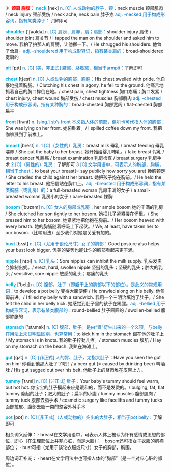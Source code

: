 ☀ <font color="red">**颈肩 胸腹：**</font>
<font color="sky blue">**neck**</font> [nek] 
<font color="#0070c0">n. [C] 人或动物的脖子，颈：</font>neck muscle 颈部肌肉 / neck injury 颈部受伤 / neck ache, neck pain 脖子疼 <font color="#0070c0">adj. -necked 用于构成形容词，指有某类脖子：</font>了解即可

<font color="sky blue">**shoulder**</font> ['ʃəʊldə] 
<font color="#0070c0">n. [C] 肩膀，肩胛，肩；肩部：</font>shoulder injury 肩伤 / shoulder joint 肩关节 / I tapped the man on the shoulder and asked him to move. 我拍了拍那人的肩膀，让他挪一下。/ He shrugged his shoulders. 他耸了耸肩。<font color="#0070c0">adj. -shouldered 用于构成形容词，指有某类肩的：</font>broad-shouldered 宽肩的
           
<font color="sky blue">**pit**</font> [pɪt]
<font color="#0070c0">n. [C] [美，非正式] 腋窝、胳肢窝，相当于armpit：</font>了解即可
 
<font color="sky blue">**chest**</font> [tʃest] 
<font color="#0070c0">n. [C] 人或动物的胸部，胸膛：</font>His chest swelled with pride. 他自豪地挺着胸脯。/ Clutching his chest in agony, he fell to the ground. 他痛苦地抓着自己的胸口摔倒在地。/ chest pain, chest tightness 胸口疼痛；胸口发紧 / chest injury, chest wound 胸部受伤 / chest muscles 胸部肌肉 <font color="#0070c0">adj. -chested 用于构成形容词，指有某种胸的：</font>broad-chested 胸部宽阔 / flat-chested 胸部扁平

<font color="sky blue">**front**</font> [frʌnt] 
<font color="#0070c0">n. [sing.] sb’s front 本义指人体的前部，偶尔也可代指人体的胸部：</font>She was lying on her front. 她俯卧着。/ I spilled coffee down my front. 我把咖啡溅到了前襟上。

<font color="sky blue">**breast**</font> [brest] 
<font color="#0070c0">n. 1 [C]（女性的）乳房：</font>breast milk 母乳 / breast feeding 母乳喂养 / She put the baby to her breast. 她开始给婴儿哺乳。/ fake breast 假乳 / breast cancer 乳腺癌 / breast examination 乳房检查 / breast surgery 乳房手术 <font color="#0070c0">2 [C]（男性的）乳房：</font>了解即可 <font color="#0070c0">3 [C] 文学用语中，可表示人的胸部，胸脯，相当于chest：</font>to beat your breast(= say publicly how sorry you are) 捶胸顿足 / She cradled the child against her breast. 她把孩子抱在胸前。/ He held the letter to his breast. 他把信贴在胸口上。<font color="#0070c0">adj. -breasted 用于构成形容词，指有某类胸脯（或乳房）的：</font>a full-breasted woman 乳房丰满的女子 / a small-breasted woman 乳房小的女子 / bare-breasted 裸胸
           
<font color="sky blue">**bosom**</font> [ˈbʊzəm]
<font color="#0070c0">n. [C] 女人的胸部或乳房：</font>her ample bosom 她的丰满的乳房 / She clutched her son tightly to her bosom. 她把儿子紧紧搂在怀里。/ She pressed him to her bosom. 她紧紧地把他抱在胸前。/ Her bosom heaved with every breath. 她的胸脯随着呼吸上下起伏。/ We, at least, have taken her to our bosom.（比喻用法）至少我们对她是关爱有加的。
           
<font color="sky blue">**bust**</font> [bʌst]
<font color="#0070c0">n. [C]（尤用于谈论尺寸）女子的胸部：</font>Good posture also helps your bust look bigger. 优美的姿势也能让你的胸部看起来更丰满。
           
<font color="sky blue">**nipple**</font> [ˈnɪpl]
<font color="#0070c0">n. [C] 乳头：</font>Sore nipples can inhibit the milk supply. 乳头发炎会抑制出奶。/ erect, hard, swollen nipple 坚挺的乳头；坚硬的乳头；肿大的乳头 / sensitive, sore nipple 敏感的乳头；疼痛的乳头

<font color="sky blue">**belly**</font> ['belɪ] 
<font color="#0070c0">n. [C] 腹部，肚子（即躯干上的胸部以下的部位）。是此义的常规用词：</font>to develop a pot belly 变得大腹便便 / He crawled along on his belly. 他匍匐前进。/ I filled my belly with a sandwich. 我用一个三明治填饱了肚子。/ She felt the child in her belly kick. 她感觉到肚子里的孩子在踢腿。<font color="#0070c0">adj. -bellied 用于构成形容词，表示有某类腹部的：</font>round-bellied 肚子圆圆的 / swollen-bellied 腹部肿胀的

<font color="sky blue">**stomach**</font> ['stʌmək] 
<font color="#0070c0">n. [C] 腹部，肚子。是由“胃”衍生出来的一个义项，与belly在用法上未见明显区别，也算常用：</font>to kick him in the stomach 踢在他的肚子上 / My stomach is in knots. 我的肚子拧劲儿疼。/ stomach muscles 腹肌 / I lay on my stomach on the beach. 我趴在海滩上。
           
<font color="sky blue">**gut**</font> [gʌt]
<font color="#0070c0">n. [C] [非正式] 人的胃、肚子，尤指大肚子：</font>Have you seen the gut on him! 你看到他那大肚子了吧！/ a beer gut (= caused by drinking beer) 啤酒肚 / His gut sagged out over his belt. 他肚子上的赘肉堆在皮带上方。
           
<font color="sky blue">**tummy**</font> [ˈtʌmi]
<font color="#0070c0">n. [C] [非正式] 肚子：</font>Your baby's tummy should feel warm, but not hot. 你宝宝的肚子摸起来应是暖和的，而不是发烫的。/ bulging, fat, flat tummy 隆起的肚子；肥大的肚子；扁平的小腹 / tummy muscles 腹部肌肉 / tummy tuck 腹部去脂手术 / cosmetic surgery like facelifts and tummy tucks 面部拉皮、腹部去脂一类的整容外科手术

<font color="sky blue">**pot**</font> [pɒt] 
<font color="#0070c0">n. [C] [非正式]（人或动物的）突出的大肚子，相当于pot belly：</font>了解即可

相关词义延伸：
· breast在文学用语中，可表示人体上被认为怀有感情或思想的部位，即心（在生理部位上并非心脏，而是大脑）；
· bosom还可指女子衣服的胸襟部位；
· bust可指（尤用于谈论衣服或尺寸）女子的胸部，胸围。

周边词汇补充：
· heart在文学用法中也可指人体的“胸部”（是一个对应心脏的部位）。




